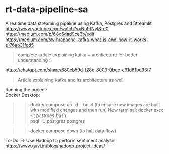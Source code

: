 # rt-data-pipeline-sa
A realtime data streaming pipeline using Kafka, Postgres and Streamlit  
https://www.youtube.com/watch?v=Nu9fNyI8-d0  
https://medium.com/p/68c6dad9ce3b/edit  
https://medium.com/swlh/apache-kafka-what-is-and-how-it-works-e176ab31fcd5
>complete article explaining kafka + architecture for better understanding :)  

https://chatgpt.com/share/680cb59d-f28c-8003-9bcc-a91d61bd93f7
>Article explaining kafka and its architecture as well

  
Running the project:  
Docker Desktop:  
>> docker compose up -d --build (to ensure new images are built with modified changes and then run)
>> New terminal: docker exec -it postgres bash  
                 psql -U postgres postgres

>> docker compose down (to halt data flow)


  To-Do:
  -> Use Hadoop to perform sentiment analysis  https://www.guvi.in/blog/hadoop-project-ideas/
